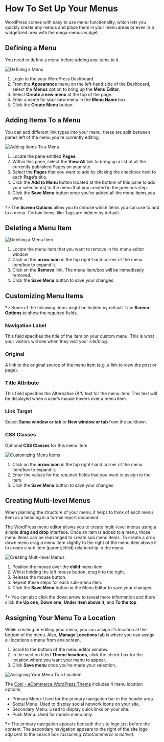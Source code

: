 # How To Set Up Your Menus

WordPress comes with easy to use menu functionality, which lets you quickly create any menus and place them in your menu areas or even in a widgetized area with the mega-menus widget.

## Defining a Menu

You need to define a menu before adding any items to it.

![Defining a Menu](img/defining-menu.png)

1. Login to the your WordPress Dashboard.
2. From the **Appearance** menu on the left-hand side of the Dashboard, select the **Menus** option to bring up the **Menu Editor**.
3. Select **Create a new menu** at the top of the page.
4. Enter a name for your new menu in the **Menu Name** box.
5. Click the **Create Menu** button.

## Adding Items To a Menu

You can add different link types into your menu, these are split between panes left of the menu you’re currently editing.

![Adding Items To a Menu](img/adding-items-to-menu.png)

1. Locate the pane entitled **Pages**.
2. Within this pane, select the **View All** link to bring up a list of all the currently published Pages on your site.
3. Select the **Pages** that you want to add by clicking the checkbox next to each **Page’s** title.
4. Click the **Add to Menu** button located at the bottom of this pane to add your selection(s) to the menu that you created in the previous step.
5. Click the **Save Menu** button once you’ve added all the menu items you want.

?> The **Screen Options** allow you to choose which items you can use to add to a menu. Certain items, like Tags are hidden by default.

## Deleting a Menu Item

![Deleting a Menu Item](img/deleting-menu-item.png)

1. Locate the menu item that you want to remove in the menu editor window
2. Click on the **arrow icon** in the top right-hand corner of the menu item/box to expand it.
3. Click on the **Remove** link. The menu item/box will be immediately removed.
4. Click the **Save Menu** button to save your changes.

## Customizing Menu Items

?> Some of the following items might be hidden by default. Use **Screen Options** to show the required fields.

### Navigation Label

This field specifies the title of the item on your custom menu. This is what your visitors will see when they visit your site/blog.

### Original

A link to the original source of the menu item (e.g. a link to view the post or page).

### Title Attribute 

This field specifies the Alternative *(Alt)* text for the menu item. This text will be displayed when a user’s mouse hovers over a menu item.

### Link Target 

Select **Same window or tab** or **New window or tab** from the pulldown.

### CSS Classes 

Optional **CSS Classes** for this menu item.

![Customizing Menu Items](img/customizing-menu-items.png)

1. Click on the **arrow icon** in the top right-hand corner of the menu item/box to expand it.
2. Enter the values for the required fields that you want to assign to the item.
3. Click the **Save Menu** button to save your changes.

## Creating Multi-level Menus

When planning the structure of your menu, it helps to think of each menu item as a heading in a formal report document.

The WordPress menu editor allows you to create multi-level menus using a simple **drag and drop** interface. Once an item is added to a menu, those menu items can be rearranged to create sub menu items. To create a drop down menu drag a menu item slightly to the right of the menu item above it to create a sub item (parent/child) relationship in the menu.

![Creating Multi-level Menus](img/creating-multi-level-menus.png)

1. Position the mouse over the **child** menu item.
2. Whilst holding the left mouse button, drag it to the right.
3. Release the mouse button.
4. Repeat these steps for each sub-menu item.
5. Click the **Save Menu** button in the Menu Editor to save your changes.

?> You can also click the down arrow to reveal more information and there click the **Up one**, **Down one**, **Under item above it**, and **To the top**.

## Assigning Your Menu To a Location

While creating or editing your menu, you can assign it’s location at the bottom of the menu. Also, **Manage Locations** tab is where you can assign all locations a menu from one screen.

1. Scroll to the bottom of the menu editor window.
2. In the section titled **Theme locations**, click the check box for the location where you want your menu to appear.
3. Click **Save menu** once you've made your selection.

![Assigning Your Menu To a Location](img/assigning-your-menu-to-location.png)

The [Conj - eCommerce WordPress Theme](https://themeforest.net/item/conj-ecommerce-wordpress-theme/21935639?ref=mypreview) includes 4 menu location options:

* Primary Menu: Used for the primary navigation bar in the header area.
* Social Menu: Used to display social network icons on your site.
* Secondary Menu: Used to display quick links on your site.
* Push Menu: Used for mobile menu only.

?> The primary navigation appears beneath the site logo just before the content. The secondary navigation appears to the right of the site logo adjacent to the search box *(assuming WooCommerce is active)*.
